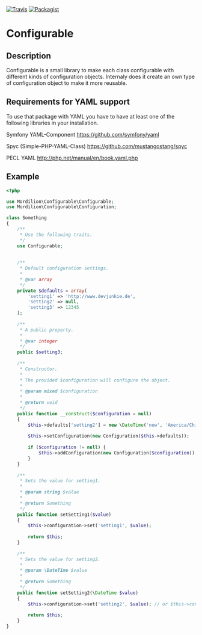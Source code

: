 [![Travis](https://img.shields.io/travis/mordilion/Configurable.svg?branch=master)](https://travis-ci.org/mordilion/Configurable)
[![Packagist](https://img.shields.io/packagist/dt/mordilion/configurable.svg)](https://packagist.org/packages/mordilion/configurable)
# Configurable
## Description
Configurable is a small library to make each class configurable with different kinds of configuration objects. Internaly does it create an own type of configuration object to make it more reusable.

## Requirements for YAML support
To use that package with YAML you have to have at least one of the following libraries in your installation.

Symfony YAML-Component https://github.com/symfony/yaml

Spyc (Simple-PHP-YAML-Class) https://github.com/mustangostang/spyc

PECL YAML http://php.net/manual/en/book.yaml.php

## Example
```php
<?php

use Mordilion\Configurable\Configurable;
use Mordilion\Configurable\Configuration;

class Something
{
    /**
     * Use the following traits.
     */
    use Configurable;
    
    
    /**
     * Default configuration settings.
     *
     * @var array
     */
    private $defaults = array(
        'setting1' => 'http://www.devjunkie.de',
        'setting2' => null,
        'setting3' => 12345
    );
    
    /**
     * A public property.
     *
     * @var integer
     */
    public $setting3;
    
    /**
     * Constructor.
     *
     * The provided $configuration will configure the object.
     *
     * @param mixed $configuration
     *
     * @return void
     */
    public function __construct($configuration = null)
    {
        $this->defaults['setting2'] = new \DateTime('now', 'America/Chicago');
        
        $this->setConfiguration(new Configuration($this->defaults));
        
        if ($configuration != null) {
            $this->addConfiguration(new Configuration($configuration));
        }
    }
    
    /**
     * Sets the value for setting1.
     *
     * @param string $value
     *
     * @return Something
     */
    public function setSetting1($value)
    {
        $this->configuration->set('setting1', $value);
        
        return $this;
    }
    
    /**
     * Sets the value for setting2.
     *
     * @param \DateTime $value
     *
     * @return Something
     */
    public function setSetting2(\DateTime $value)
    {
        $this->configuration->set('setting2', $value); // or $this->configuration->setting2 = $value;
        
        return $this;
    }
}
```
